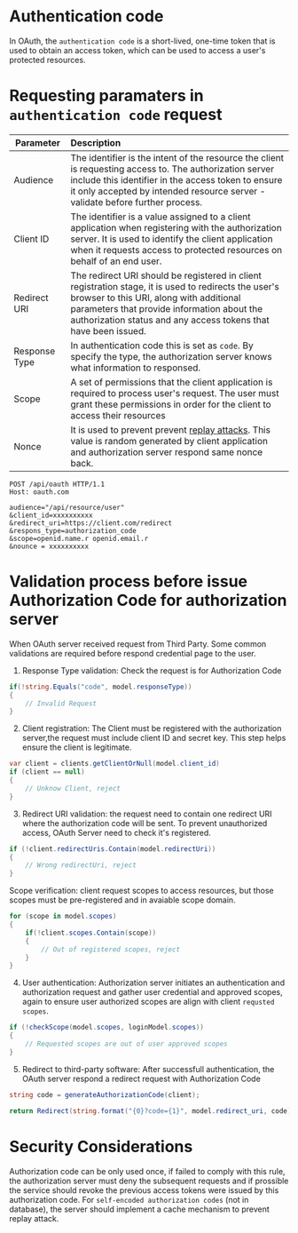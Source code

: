 # Authentication code
In OAuth, the `authentication code` is a short-lived, one-time token that is used to obtain an access token, which can be used to access a user's protected resources.

# Requesting paramaters in `authentication code` request
| Parameter     |      Description             |
|---------------|:-----------------------------|
| Audience      | The identifier is the intent of the resource the client is requesting access to. The authorization server include this identifier in the access token to ensure it only accepted by intended resource server - validate before further process.|
| Client ID     | The identifier is a value assigned to a client application when registering with the authorization server. It is used to identify the client application when it requests access to protected resources on behalf of an end user. |
| Redirect URI  | The redirect URI should be registered in client registration stage, it is used to redirects the user's browser to this URI, along with additional parameters that provide information about the authorization status and any access tokens that have been issued.|
| Response Type | In authentication code this is set as `code`. By specify the type, the authorization server knows what information to responsed. |
| Scope         | A set of permissions that the client application is required to process user's request. The user must grant these permissions in order for the client to access their resources |
| Nonce         | It is used to prevent prevent [replay attacks](https://en.wikipedia.org/wiki/Replay_attack). This value is random generated by client application and authorization server respond same nonce back.|

```
POST /api/oauth HTTP/1.1
Host: oauth.com

audience="/api/resource/user"
&client_id=xxxxxxxxxx
&redirect_uri=https://client.com/redirect
&respons_type=authorization_code
&scope=openid.name.r openid.email.r
&nounce = xxxxxxxxxx
```

# Validation process before issue Authorization Code for authorization server
When OAuth server received request from Third Party. Some common validations are required before respond credential page to the user.

1. Response Type validation: Check the request is for Authorization Code 
```cs
if(!string.Equals("code", model.responseType))
{
    // Invalid Request
}
```

2. Client registration: The Client must be registered with the authorization server,the request must include client ID and secret key. This step helps ensure the client is legitimate.
```cs
var client = clients.getClientOrNull(model.client_id)
if (client == null)
{
    // Unknow Client, reject   
}
```

3. Redirect URI validation: the request need to contain one redirect URI where the authorization code will be sent. To prevent unauthorized access, OAuth Server need to check it's registered.
```cs
if (!client.redirectUris.Contain(model.redirectUri))
{
    // Wrong redirectUri, reject 
}
```

Scope verification: client request scopes to access resources, but those scopes must be pre-registered and in avaiable scope domain.
```cs
for (scope in model.scopes)
{
    if(!client.scopes.Contain(scope))
    {
        // Out of registered scopes, reject 
    }
}
```

4. User authentication: Authorization server initiates an authentication and authorization request and gather user credential and approved scopes, again to ensure user authorized scopes are align with client `requsted scopes`.

```c#
if (!checkScope(model.scopes, loginModel.scopes))
{
    // Requested scopes are out of user approved scopes
}
```

5. Redirect to third-party software: After successfull authentication, the OAuth server respond a redirect request with Authorization Code

```c#
string code = generateAuthorizationCode(client);

return Redirect(string.format("{0}?code={1}", model.redirect_uri, code))
```

# Security Considerations
Authorization code can be only used once, if failed to comply with this rule, the authorization server must deny the subsequent requests and if prossible the service should revoke the previous access tokens were issued by this authorization code. For `self-encoded authorization codes` (not in database), the server should implement a cache mechanism to prevent replay attack.
